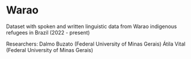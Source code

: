 # Warao
Dataset with spoken and written linguistic data from Warao indigenous refugees in Brazil (2022 - present)

Researchers: 
Dalmo Buzato (Federal University of Minas Gerais)
Átila Vital (Federal University of Minas Gerais)
